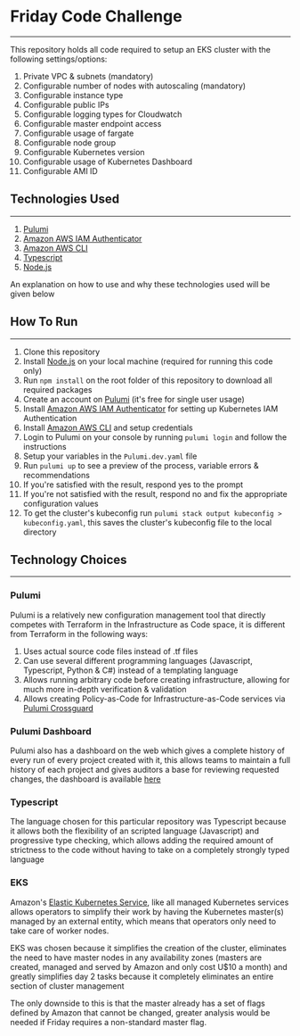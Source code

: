 # Friday Code Challenge
---
This repository holds all code required to setup an EKS cluster with the following settings/options:

1. Private VPC & subnets (mandatory)
1. Configurable number of nodes with autoscaling (mandatory)
1. Configurable instance type
1. Configurable public IPs
1. Configurable logging types for Cloudwatch
1. Configurable master endpoint access
1. Configurable usage of fargate
1. Configurable node group
1. Configurable Kubernetes version
1. Configurable usage of Kubernetes Dashboard
1. Configurable AMI ID

## Technologies Used
---
1. [Pulumi](https://www.pulumi.com)
1. [Amazon AWS IAM Authenticator](https://docs.aws.amazon.com/eks/latest/userguide/install-aws-iam-authenticator.html)
1. [Amazon AWS CLI](https://aws.amazon.com/cli/)
1. [Typescript](https://www.typescriptlang.org)
1. [Node.js](https://nodejs.org/)

An explanation on how to use and why these technologies used will be given below

## How To Run
---
1. Clone this repository
1. Install [Node.js](https://nodejs.org/) on your local machine (required for running this code only)
1. Run `npm install` on the root folder of this repository to download all required packages
1. Create an account on [Pulumi](https://app.pulumi.com/signin) (it's free for single user usage)
1. Install [Amazon AWS IAM Authenticator](https://docs.aws.amazon.com/eks/latest/userguide/install-aws-iam-authenticator.html) for setting up Kubernetes IAM Authentication
1. Install [Amazon AWS CLI](https://aws.amazon.com/cli/) and setup credentials
1. Login to Pulumi on your console by running `pulumi login` and follow the instructions
1. Setup your variables in the `Pulumi.dev.yaml` file
1. Run `pulumi up` to see a preview of the process, variable errors & recommendations
1. If you're satisfied with the result, respond yes to the prompt
1. If you're not satisfied with the result, respond no and fix the appropriate configuration values
1. To get the cluster's kubeconfig run `pulumi stack output kubeconfig > kubeconfig.yaml`, this saves the cluster's kubeconfig file to the local directory

## Technology Choices
---

### Pulumi
Pulumi is a relatively new configuration management tool that directly competes with Terraform in the Infrastructure as Code space, it is different from Terraform in the following ways:

1. Uses actual source code files instead of .tf files
1. Can use several different programming languages (Javascript, Typescript, Python & C#) instead of a templating language
1. Allows running arbitrary code before creating infrastructure, allowing for much more in-depth verification & validation
1. Allows creating Policy-as-Code for Infrastructure-as-Code services via [Pulumi Crossguard](https://www.pulumi.com/docs/get-started/crossguard/)

### Pulumi Dashboard
Pulumi also has a dashboard on the web which gives a complete history of every run of every project created with it, this allows teams to maintain a full history of each project and gives auditors a base for reviewing requested changes, the dashboard is available [here](https://app.pulumi.com/)

### Typescript
The language chosen for this particular repository was Typescript because it allows both the flexibility of an scripted language (Javascript) and progressive type checking, which allows adding the required amount of strictness to the code without having to take on a completely strongly typed language

### EKS
Amazon's [Elastic Kubernetes Service](https://aws.amazon.com/eks/), like all managed Kubernetes services allows operators to simplify their work by having the Kubernetes master(s) managed by an external entity, which means that operators only need to take care of worker nodes.

EKS was chosen because it simplifies the creation of the cluster, eliminates the need to have master nodes in any availability zones (masters are created, managed and served by Amazon and only cost U$10 a month) and greatly simplifies day 2 tasks because it completely eliminates an entire section of cluster management

The only downside to this is that the master already has a set of flags defined by Amazon that cannot be changed, greater analysis would be needed if Friday requires a non-standard master flag.